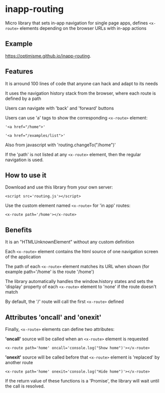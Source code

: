 # inapp-routing

Micro library that sets in-app navigation for single page apps, defines `<x-route>` elements depending on the browser URLs with in-app actions

## Example
https://optimisme.github.io/inapp-routing.

## Features

It is arround 100 lines of code that anyone can hack and adapt to its needs

It uses the navigation history stack from the browser, where each route is defined by a path

Users can navigate with 'back' and 'forward' buttons

Users can use 'a' tags to show the corresponding `<x-route>` element: 

`'<a href="/home">'`

`'<a href="/examples/list">'`

Also from javascript with 'routing.changeTo("/home")'

If the 'path' is not listed at any `<x-route>` element, then the regular navigation is used.

## How to use it

Download and use this library from your own server:

`<script src='routing.js'></script>`

Use the custom element named `<x-route>` for 'in app' routes:

`<x-route path='/home'></x-route>`

## Benefits

It is an "HTMLUnknownElement" without any custom definition

Each `<x-route>` element contains the html source of one navigation screen of the application

The path of each `<x-route>` element matches its URL when shown (for example path='/home' is the route '/home')

The library automatically handles the window.history states and sets the 'display' property of each `<x-route>` element to 'none' if the route doesn't match

By default, the '/' route will call the first `<x-route>` defined

## Attributes 'oncall' and 'onexit'

Finally, `<x-route>` elements can define two attributes:

**'oncall'** source will be called when an `<x-route>` element is requested 

`<x-route path='home' oncall='console.log("Show home")'></x-route>`

**'onexit'** source will be called before that `<x-route>` element is 'replaced' by another route

`<x-route path='home' onexit='console.log("Hide home")'></x-route>`

If the return value of these functions is a 'Promise', the library will wait until the call is resolved.
